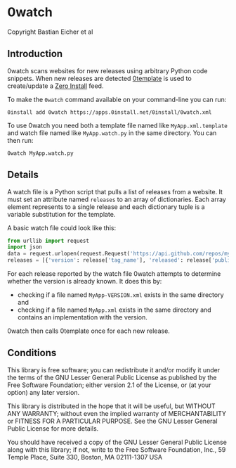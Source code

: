 0watch
======

Copyright Bastian Eicher et al


Introduction
------------

0watch scans websites for new releases using arbitrary Python code snippets.
When new releases are detected [0template](https://github.com/0install/0template) is used to create/update a [Zero Install](http://0install.net/) feed.

To make the `0watch` command available on your command-line you can run:

    0install add 0watch https://apps.0install.net/0install/0watch.xml

To use 0watch you need both a template file named like `MyApp.xml.template` and watch file named like `MyApp.watch.py` in the same directory. You can then run:

    0watch MyApp.watch.py


Details
-------

A watch file is a Python script that pulls a list of releases from a website. It must set an attribute named `releases` to an array of dictionaries. Each array element represents to a single release and each dictionary tuple is a variable substitution for the template.

A basic watch file could look like this:

```python
from urllib import request
import json
data = request.urlopen(request.Request('https://api.github.com/repos/myproj/myapp/releases')).read()
releases = [{'version': release['tag_name'], 'released': release['published_at'][0:10]} for release in json.loads(data)]
```

For each release reported by the watch file 0watch attempts to determine whether the version is already known. It does this by:

 * checking if a file named `MyApp-VERSION.xml` exists in the same directory and
 * checking if a file named `MyApp.xml` exists in the same directory and contains an implementation with the version.

0watch then calls 0template once for each new release.


Conditions
----------

This library is free software; you can redistribute it and/or
modify it under the terms of the GNU Lesser General Public
License as published by the Free Software Foundation; either
version 2.1 of the License, or (at your option) any later version.

This library is distributed in the hope that it will be useful,
but WITHOUT ANY WARRANTY; without even the implied warranty of
MERCHANTABILITY or FITNESS FOR A PARTICULAR PURPOSE.  See the GNU
Lesser General Public License for more details.

You should have received a copy of the GNU Lesser General Public
License along with this library; if not, write to the Free Software
Foundation, Inc., 59 Temple Place, Suite 330, Boston, MA 02111-1307  USA
